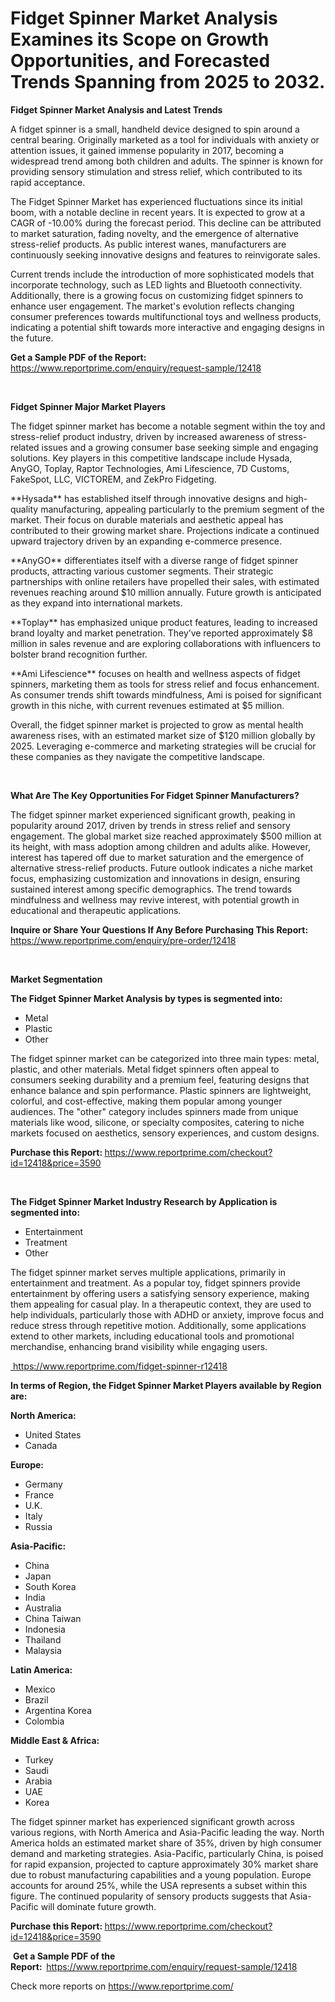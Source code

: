 <p><h1>Fidget Spinner Market Analysis Examines its Scope on Growth Opportunities, and Forecasted Trends Spanning from 2025 to 2032.</h1></p><p><strong>Fidget Spinner Market Analysis and Latest Trends</strong></p>
<p><p>A fidget spinner is a small, handheld device designed to spin around a central bearing. Originally marketed as a tool for individuals with anxiety or attention issues, it gained immense popularity in 2017, becoming a widespread trend among both children and adults. The spinner is known for providing sensory stimulation and stress relief, which contributed to its rapid acceptance.</p><p>The Fidget Spinner Market has experienced fluctuations since its initial boom, with a notable decline in recent years. It is expected to grow at a CAGR of -10.00% during the forecast period. This decline can be attributed to market saturation, fading novelty, and the emergence of alternative stress-relief products. As public interest wanes, manufacturers are continuously seeking innovative designs and features to reinvigorate sales. </p><p>Current trends include the introduction of more sophisticated models that incorporate technology, such as LED lights and Bluetooth connectivity. Additionally, there is a growing focus on customizing fidget spinners to enhance user engagement. The market's evolution reflects changing consumer preferences towards multifunctional toys and wellness products, indicating a potential shift towards more interactive and engaging designs in the future.</p></p>
<p><strong>Get a Sample PDF of the Report:&nbsp;</strong> <a href="https://www.reportprime.com/enquiry/request-sample/12418?utm_campaign=2443&utm_medium=2&utm_source=Github&utm_content=ia&utm_term=18032025&utm_id=fidget-spinner">https://www.reportprime.com/enquiry/request-sample/12418</a></p>
<p>&nbsp;</p>
<p><strong>Fidget Spinner Major Market Players</strong></p>
<p><p>The fidget spinner market has become a notable segment within the toy and stress-relief product industry, driven by increased awareness of stress-related issues and a growing consumer base seeking simple and engaging solutions. Key players in this competitive landscape include Hysada, AnyGO, Toplay, Raptor Technologies, Ami Lifescience, 7D Customs, FakeSpot, LLC, VICTOREM, and ZekPro Fidgeting.</p><p>**Hysada** has established itself through innovative designs and high-quality manufacturing, appealing particularly to the premium segment of the market. Their focus on durable materials and aesthetic appeal has contributed to their growing market share. Projections indicate a continued upward trajectory driven by an expanding e-commerce presence.</p><p>**AnyGO** differentiates itself with a diverse range of fidget spinner products, attracting various customer segments. Their strategic partnerships with online retailers have propelled their sales, with estimated revenues reaching around $10 million annually. Future growth is anticipated as they expand into international markets.</p><p>**Toplay** has emphasized unique product features, leading to increased brand loyalty and market penetration. They’ve reported approximately $8 million in sales revenue and are exploring collaborations with influencers to bolster brand recognition further.</p><p>**Ami Lifescience** focuses on health and wellness aspects of fidget spinners, marketing them as tools for stress relief and focus enhancement. As consumer trends shift towards mindfulness, Ami is poised for significant growth in this niche, with current revenues estimated at $5 million.</p><p>Overall, the fidget spinner market is projected to grow as mental health awareness rises, with an estimated market size of $120 million globally by 2025. Leveraging e-commerce and marketing strategies will be crucial for these companies as they navigate the competitive landscape.</p></p>
<p>&nbsp;</p>
<p><strong>What Are The Key Opportunities For Fidget Spinner Manufacturers?</strong></p>
<p><p>The fidget spinner market experienced significant growth, peaking in popularity around 2017, driven by trends in stress relief and sensory engagement. The global market size reached approximately $500 million at its height, with mass adoption among children and adults alike. However, interest has tapered off due to market saturation and the emergence of alternative stress-relief products. Future outlook indicates a niche market focus, emphasizing customization and innovations in design, ensuring sustained interest among specific demographics. The trend towards mindfulness and wellness may revive interest, with potential growth in educational and therapeutic applications.</p></p>
<p><strong>Inquire or Share Your Questions If Any Before Purchasing This Report:</strong> <a href="https://www.reportprime.com/enquiry/pre-order/12418?utm_campaign=2443&utm_medium=2&utm_source=Github&utm_content=ia&utm_term=18032025&utm_id=fidget-spinner">https://www.reportprime.com/enquiry/pre-order/12418</a></p>
<p>&nbsp;</p>
<p><strong>Market Segmentation</strong></p>
<p><strong>The Fidget Spinner Market Analysis by types is segmented into:</strong></p>
<p><ul><li>Metal</li><li>Plastic</li><li>Other</li></ul></p>
<p><p>The fidget spinner market can be categorized into three main types: metal, plastic, and other materials. Metal fidget spinners often appeal to consumers seeking durability and a premium feel, featuring designs that enhance balance and spin performance. Plastic spinners are lightweight, colorful, and cost-effective, making them popular among younger audiences. The "other" category includes spinners made from unique materials like wood, silicone, or specialty composites, catering to niche markets focused on aesthetics, sensory experiences, and custom designs.</p></p>
<p><strong>Purchase this Report:&nbsp;</strong><a href="https://www.reportprime.com/checkout?id=12418&price=3590&utm_campaign=2443&utm_medium=2&utm_source=Github&utm_content=ia&utm_term=18032025&utm_id=fidget-spinner">https://www.reportprime.com/checkout?id=12418&price=3590</a></p>
<p>&nbsp;</p>
<p><strong>The Fidget Spinner Market Industry Research by Application is segmented into:</strong></p>
<p><ul><li>Entertainment</li><li>Treatment</li><li>Other</li></ul></p>
<p><p>The fidget spinner market serves multiple applications, primarily in entertainment and treatment. As a popular toy, fidget spinners provide entertainment by offering users a satisfying sensory experience, making them appealing for casual play. In a therapeutic context, they are used to help individuals, particularly those with ADHD or anxiety, improve focus and reduce stress through repetitive motion. Additionally, some applications extend to other markets, including educational tools and promotional merchandise, enhancing brand visibility while engaging users.</p></p>
<p><a href="https://www.reportprime.com/fidget-spinner-r12418?utm_campaign=2443&utm_medium=2&utm_source=Github&utm_content=ia&utm_term=18032025&utm_id=fidget-spinner">&nbsp;https://www.reportprime.com/fidget-spinner-r12418</a></p>
<p><strong>In terms of Region, the Fidget Spinner Market Players available by Region are:</strong></p>
<p>
    <p> <strong> North America: </strong>
        <ul>
            <li>United States</li>
            <li>Canada</li>
        </ul>
        </p> 
    <p> <strong> Europe: </strong>
        <ul>
            <li>Germany</li>
            <li>France</li>
            <li>U.K.</li>
            <li>Italy</li>
            <li>Russia</li>
        </ul>
        </p> 
    <p> <strong> Asia-Pacific: </strong>
        <ul>
            <li>China</li>
            <li>Japan</li>
            <li>South Korea</li>
            <li>India</li>
            <li>Australia</li>
            <li>China Taiwan</li>
            <li>Indonesia</li>
            <li>Thailand</li>
            <li>Malaysia</li>
        </ul>
        </p> 
    <p> <strong> Latin America: </strong>
        <ul>
            <li>Mexico</li>
            <li>Brazil</li>
            <li>Argentina Korea</li>
            <li>Colombia</li>
        </ul>
        </p> 
    <p> <strong> Middle East & Africa: </strong>
        <ul>
            <li>Turkey</li>
            <li>Saudi</li>
            <li>Arabia</li>
            <li>UAE</li>
            <li>Korea</li>
        </ul>
    </p>
    </p>
<p><p>The fidget spinner market has experienced significant growth across various regions, with North America and Asia-Pacific leading the way. North America holds an estimated market share of 35%, driven by high consumer demand and marketing strategies. Asia-Pacific, particularly China, is poised for rapid expansion, projected to capture approximately 30% market share due to robust manufacturing capabilities and a young population. Europe accounts for around 25%, while the USA represents a subset within this figure. The continued popularity of sensory products suggests that Asia-Pacific will dominate future growth.</p></p>
<p><strong>Purchase this Report: </strong><a href="https://www.reportprime.com/checkout?id=12418&price=3590&utm_campaign=2443&utm_medium=2&utm_source=Github&utm_content=ia&utm_term=18032025&utm_id=fidget-spinner">https://www.reportprime.com/checkout?id=12418&price=3590</a></p>
<p>&nbsp;<strong>Get a Sample PDF of the Report:&nbsp;&nbsp;</strong><a href="https://www.reportprime.com/enquiry/request-sample/12418?utm_campaign=2443&utm_medium=2&utm_source=Github&utm_content=ia&utm_term=18032025&utm_id=fidget-spinner">https://www.reportprime.com/enquiry/request-sample/12418</a></p>
<p><strong></strong></p>
<p>Check more reports on <a href="https://www.reportprime.com/?utm_campaign=2443&utm_medium=2&utm_source=Github&utm_content=ia&utm_term=18032025&utm_id=fidget-spinner">https://www.reportprime.com/</a></p>